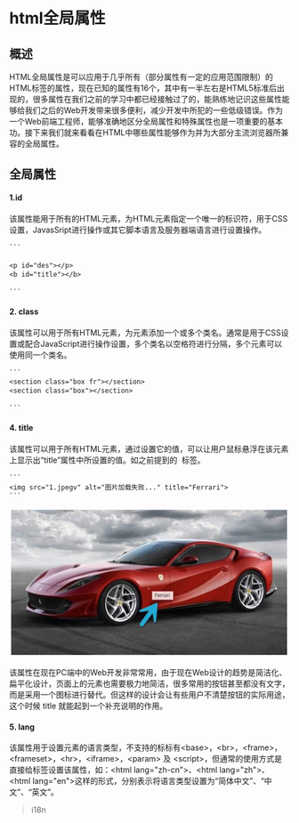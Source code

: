 # html全局属性

## 概述

HTML全局属性是可以应用于几乎所有（部分属性有一定的应用范围限制）的HTML标签的属性，现在已知的属性有16个，其中有一半左右是HTML5标准后出现的，很多属性在我们之前的学习中都已经接触过了的，能熟练地记识这些属性能够给我们之后的Web开发带来很多便利，减少开发中所犯的一些低级错误。作为一个Web前端工程师，能够准确地区分全局属性和特殊属性也是一项重要的基本功。接下来我们就来看看在HTML中哪些属性能够作为并为大部分主流浏览器所兼容的全局属性。

## 全局属性

#### 1.id 

该属性能用于所有的HTML元素，为HTML元素指定一个唯一的标识符，用于CSS设置，JavasSript进行操作或其它脚本语言及服务器端语言进行设置操作。
	
	```
	
	<p id="des"></p>
	<b id="title"></b>
	
	```
	
#### 2. class

该属性可以用于所有HTML元素，为元素添加一个或多个类名。通常是用于CSS设置或配合JavaScript进行操作设置，多个类名以空格符进行分隔，多个元素可以使用同一个类名。

	```
	<section class="box fr"></section>
	<section class="box"></section>
	
	```
	
#### 4. title

该属性可以用于所有HTML元素，通过设置它的值，可以让用户鼠标悬浮在该元素上显示出“title”属性中所设置的值。如之前提到的 <img> 标签。

	```
	<img src="1.jpegv" alt="图片加载失败..." title="Ferrari">
	```
	
![](1.jpeg)


该属性在现在PC端中的Web开发非常常用，由于现在Web设计的趋势是简洁化、扁平化设计，页面上的元素也需要极力地简洁，很多常用的按钮甚至都没有文字，而是采用一个图标进行替代。但这样的设计会让有些用户不清楚按钮的实际用途，这个时候 title 就能起到一个补充说明的作用。

#### 5. lang

该属性用于设置元素的语言类型，不支持的标标有\<base\>，\<br\>，\<frame\>，\<frameset\>，\<hr\>，\<iframe\>，\<param\> 及 \<script\>，但通常的使用方式是直接给<html>标签设置该属性，如：\<html lang="zh-cn"\>、\<html lang="zh"\>、\<html lang="en"\>这样的形式，分别表示将语言类型设置为“简体中文”、“中文”、“英文”。

>i18n



